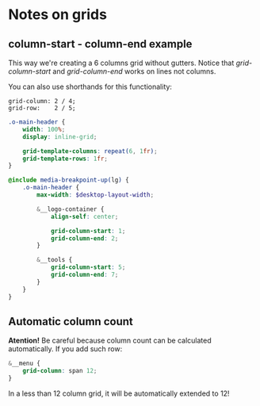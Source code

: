 # Notes on grids

## column-start - column-end example

This way we're creating a 6 columns grid without gutters. Notice that _grid-column-start_ and _grid-column-end_ works on lines not columns.

You can also use shorthands for this functionality:

```
grid-column: 2 / 4;
grid-row:    2 / 5;
```

```scss
.o-main-header {
    width: 100%;
    display: inline-grid;

    grid-template-columns: repeat(6, 1fr);
    grid-template-rows: 1fr;
}

@include media-breakpoint-up(lg) { 
    .o-main-header {
        max-width: $desktop-layout-width;

        &__logo-container {
            align-self: center;

            grid-column-start: 1;
            grid-column-end: 2;
        }

        &__tools {
            grid-column-start: 5;
            grid-column-end: 7;
        }
    } 
}
```

## Automatic column count

__Atention!__ Be careful because column count can be calculated automatically. If you add such row:

```scss
&__menu {
    grid-column: span 12;
} 
```

In a less than 12 column grid, it will be automatically extended to 12!
